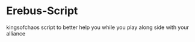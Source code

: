 # Erebus-Script
kingsofchaos script to better help you while you play along side with your alliance
